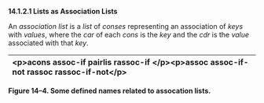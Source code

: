 **14.1.2.1 Lists as Association Lists** 

An *association list* is a *list* of *conses* representing an association of *keys* with *values*, where the *car* of each *cons* is the *key* and the *cdr* is the *value* associated with that *key*. 

|\<p\>**acons assoc-if pairlis rassoc-if** \</p\>\<p\>**assoc assoc-if-not rassoc rassoc-if-not**\</p\>|
| :- |


**Figure 14–4. Some defined names related to assocation lists.** 



 

 

